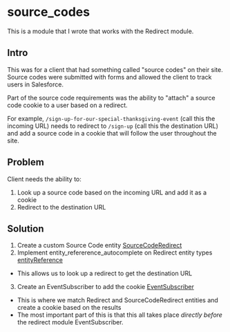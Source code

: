 # source_codes

This is a module that I wrote that works with the Redirect module.

## Intro
This was for a client that had something called "source codes" on their site.  Source codes were submitted with forms and allowed the client to track users in Salesforce.

Part of the source code requirements was the ability to "attach" a source code cookie to a user based on a redirect.

For example, `/sign-up-for-our-special-thanksgiving-event` (call this the incoming URL) needs to redirect to `/sign-up` (call this the destination URL) and add a source code in a cookie that will follow the user throughout the site.

## Problem
Client needs the ability to:
1. Look up a source code based on the incoming URL and add it as a cookie
2. Redirect to the destination URL 
## Solution
1. Create a custom Source Code entity [SourceCodeRedirect](https://github.com/thafner/source_codes/blob/master/src/Entity/SourceCodeRedirect.php)
2. Implement entity_refererence_autocomplete on Redirect entity types [entityReference](https://github.com/thafner/source_codes/blob/master/src/Entity/SourceCodeRedirect.php#L200)
  * This allows us to look up a redirect to get the destination URL
3. Create an EventSubscriber to add the cookie [EventSubscriber](https://github.com/thafner/source_codes/blob/master/src/EventSubscriber/SourceCodeRedirectRequestSubscriber.php)
  * This is where we match Redirect and SourceCodeRedirect entities and create a cookie based on the results
  * The most important part of this is that this all takes place *directly before* the redirect module EventSubscriber.
